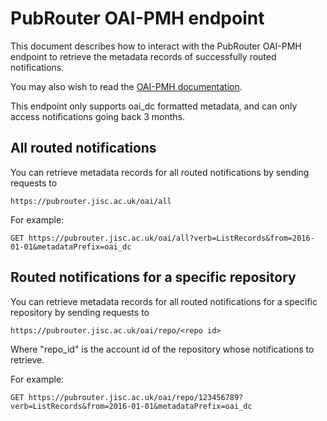 # PubRouter OAI-PMH endpoint

This document describes how to interact with the PubRouter OAI-PMH endpoint to retrieve the metadata records of successfully
routed notifications.

You may also wish to read the [OAI-PMH documentation](http://www.openarchives.org/OAI/openarchivesprotocol.html).

This endpoint only supports oai_dc formatted metadata, and can only access notifications going back 3 months.

## All routed notifications

You can retrieve metadata records for all routed notifications by sending requests to

    https://pubrouter.jisc.ac.uk/oai/all

For example:

    GET https://pubrouter.jisc.ac.uk/oai/all?verb=ListRecords&from=2016-01-01&metadataPrefix=oai_dc
    
## Routed notifications for a specific repository

You can retrieve metadata records for all routed notifications for a specific repository by sending requests to

    https://pubrouter.jisc.ac.uk/oai/repo/<repo id>

Where "repo_id" is the account id of the repository whose notifications to retrieve.

For example:

    GET https://pubrouter.jisc.ac.uk/oai/repo/123456789?verb=ListRecords&from=2016-01-01&metadataPrefix=oai_dc

